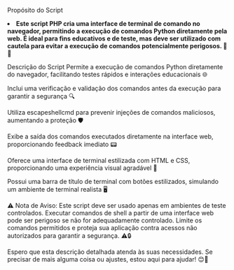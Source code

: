 Propósito do Script
<li><strong>Este script PHP cria uma interface de terminal de comando no navegador, permitindo a execução de comandos Python diretamente pela web. É ideal para fins educativos e de teste, mas deve ser utilizado com cautela para evitar a execução de comandos potencialmente perigosos. 🚀🔧</li></strong>

Descrição do Script
Permite a execução de comandos Python diretamente do navegador, facilitando testes rápidos e interações educacionais 🌐

Inclui uma verificação e validação dos comandos antes da execução para garantir a segurança 🔍

Utiliza escapeshellcmd para prevenir injeções de comandos maliciosos, aumentando a proteção 🛡️

Exibe a saída dos comandos executados diretamente na interface web, proporcionando feedback imediato 📟

Oferece uma interface de terminal estilizada com HTML e CSS, proporcionando uma experiência visual agradável 🎨

Possui uma barra de título de terminal com botões estilizados, simulando um ambiente de terminal realista 🖥️

⚠️ Nota de Aviso:
Este script deve ser usado apenas em ambientes de teste controlados. Executar comandos de shell a partir de uma interface web pode ser perigoso se não for adequadamente controlado. Limite os comandos permitidos e proteja sua aplicação contra acessos não autorizados para garantir a segurança. ⚠️🔒

Espero que esta descrição detalhada atenda às suas necessidades. Se precisar de mais alguma coisa ou ajustes, estou aqui para ajudar! 😊🚀
